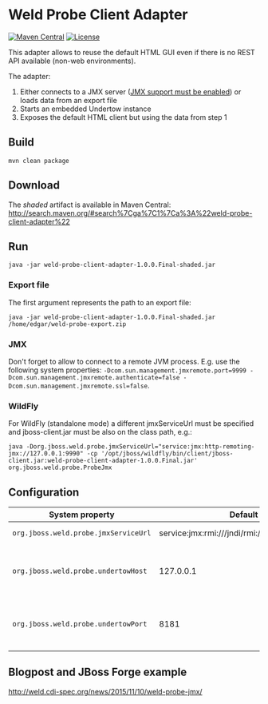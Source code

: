 # Weld Probe Client Adapter

[![Maven Central](http://img.shields.io/maven-central/v/org.jboss.weld/weld-probe-client-adapter.svg)](http://search.maven.org/#search%7Cga%7C1%7Ca%3A%22weld-probe-client-adapter%22)
[![License](https://img.shields.io/badge/license-Apache%20License%202.0-yellow.svg)](http://www.apache.org/licenses/LICENSE-2.0.html)

This adapter allows to reuse the default HTML GUI even if there is no REST API available (non-web environments).

The adapter:

1. Either connects to a JMX server ([JMX support must be enabled](http://docs.jboss.org/weld/reference/latest/en-US/html/configure.html#config-dev-mode)) or loads data from an export file
2. Starts an embedded Undertow instance
3. Exposes the default HTML client but using the data from step 1

## Build

    mvn clean package

## Download

The _shaded_ artifact is available in Maven Central:
http://search.maven.org/#search%7Cga%7C1%7Ca%3A%22weld-probe-client-adapter%22

## Run

    java -jar weld-probe-client-adapter-1.0.0.Final-shaded.jar

### Export file

The first argument represents the path to an export file:

    java -jar weld-probe-client-adapter-1.0.0.Final-shaded.jar /home/edgar/weld-probe-export.zip

### JMX

Don't forget to allow to connect to a remote JVM process. E.g. use the following system properties: `-Dcom.sun.management.jmxremote.port=9999 -Dcom.sun.management.jmxremote.authenticate=false -Dcom.sun.management.jmxremote.ssl=false`.

### WildFly

For WildFly (standalone mode) a different jmxServiceUrl must be specified and jboss-client.jar must be also on the class path, e.g.:

    java -Dorg.jboss.weld.probe.jmxServiceUrl="service:jmx:http-remoting-jmx://127.0.0.1:9990" -cp '/opt/jboss/wildfly/bin/client/jboss-client.jar:weld-probe-client-adapter-1.0.0.Final.jar' org.jboss.weld.probe.ProbeJmx


## Configuration

| System property  | Default value | Description |
| ------------- | ------------- | ------------- |
| `org.jboss.weld.probe.jmxServiceUrl`  | service:jmx:rmi:///jndi/rmi://127.0.0.1:9999/jmxrmi  | JMX server URL |
| `org.jboss.weld.probe.undertowHost`  | 127.0.0.1  | Undertow host - used to expose the HTML client |
| `org.jboss.weld.probe.undertowPort` | 8181  | Undertow port - used to expose the HTML client |


## Blogpost and JBoss Forge example

http://weld.cdi-spec.org/news/2015/11/10/weld-probe-jmx/
